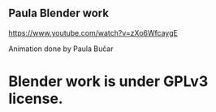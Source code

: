 ## Paula Blender work

https://www.youtube.com/watch?v=zXo6WfcaygE

Animation done by Paula Bučar

# Blender work is under GPLv3 license.

